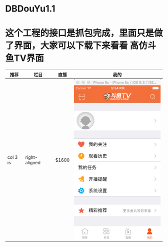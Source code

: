 # DBDouYu1.1
这个工程的接口是抓包完成，里面只是做了界面，大家可以下载下来看看
高仿斗鱼TV界面
=====
| 推荐                            | 栏目                      | 直播                              | 我的   
| ------------- |---------------| ------| ------|
| col 3 is      | right-aligned | $1600 | ![](https://github.com/Jdb156158/DBDouYu1.1/blob/master/我的.png)|

